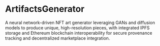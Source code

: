 # ArtifactsGenerator
A neural network-driven NFT art generator leveraging GANs and diffusion models to produce unique, high-resolution pieces, with integrated IPFS storage and Ethereum blockchain interoperability for secure provenance tracking and decentralized marketplace integration.
